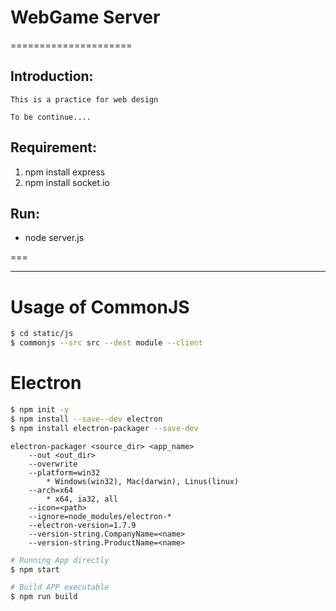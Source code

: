 # WebGame Server
=====================

Introduction:
-------------

    This is a practice for web design

    To be continue....

Requirement:
------------

1. npm install express
2. npm install socket.io

Run:
----
* node server.js

===

---

# Usage of CommonJS
``` bash
$ cd static/js
$ commonjs --src src --dest module --client
```

# Electron

```bash
$ npm init -y
$ npm install --save--dev electron
$ npm install electron-packager --save-dev
```

```
electron-packager <source_dir> <app_name> 
    --out <out_dir>
    --overwrite
    --platform=win32
        * Windows(win32), Mac(darwin), Linus(linux)
    --arch=x64
        * x64, ia32, all
    --icon=<path>
    --ignore=node_modules/electron-*
    --electron-version=1.7.9
    --version-string.CompanyName=<name>
    --version-string.ProductName=<name>
```

```bash
# Running App directly
$ npm start

# Build APP executable
$ npm run build
```

